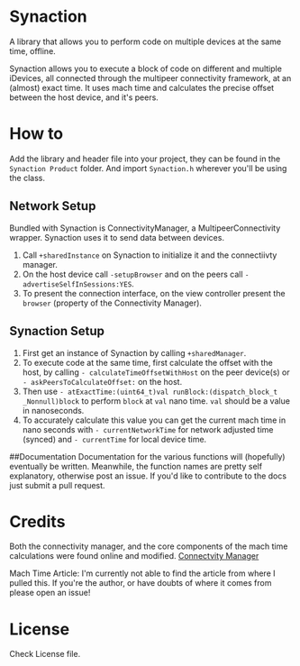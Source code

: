 # Synaction
A library that allows you to perform code on multiple devices at the same time, offline. 

Synaction allows you to execute a block of code on different and multiple iDevices, all connected through the multipeer connectivity framework, at an (almost) exact time. It uses mach time and calculates the precise offset between the host device, and it's peers.

# How to

Add the library and header file into your project, they can be found in the `Synaction Product` folder. And import `Synaction.h` wherever you'll be using the class.

## Network Setup 
Bundled with Synaction is ConnectivityManager, a MultipeerConnectivity wrapper. Synaction uses it to send data between devices.

1. Call `+sharedInstance` on Synaction to initialize it and the connectiivty manager.
2. On the host device call `-setupBrowser` and on the peers call `-advertiseSelfInSessions:YES`.
3. To present the connection interface, on the view controller present the `browser` (property of the Connectivity Manager).

## Synaction Setup
1. First get an instance of Synaction by calling `+sharedManager`.
2. To execute code at the same time, first calculate the offset with the host, by calling `- calculateTimeOffsetWithHost` on the peer device(s) or `- askPeersToCalculateOffset:` on the host.
3. Then use `- atExactTime:(uint64_t)val runBlock:(dispatch_block_t _Nonnull)block` to perform `block` at `val` nano time. `val` should be a value in nanoseconds. 
4. To accurately calculate this value you can get the current mach time in nano seconds with `- currentNetworkTime` for network adjusted time (synced) and `- currentTime` for local device time.

##Documentation
Documentation for the various functions will (hopefully) eventually be written. Meanwhile, the function names are pretty self explanatory, otherwise post an issue. If you'd like to contribute to the docs just submit a pull request.

# Credits
Both the connectivity manager, and the core components of the mach time calculations were found online and modified.
[Connectvity Manager](http://stackoverflow.com/a/20907425/2210825 "Stackoverflow Answer")

Mach Time Article: I'm currently not able to find the article from where I pulled this. If you're the author, or have doubts of where it comes from please open an issue!

# License
Check License file.
